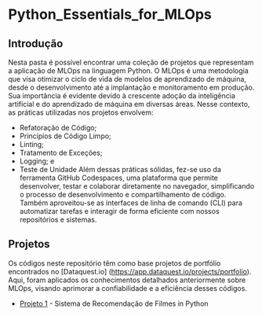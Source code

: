 # Python_Essentials_for_MLOps

## Introdução

Nesta pasta é possível encontrar uma coleção de projetos que representam a aplicação de MLOps na linguagem Python. O MLOps é uma metodologia que visa otimizar o ciclo de vida de modelos de aprendizado de máquina, desde o desenvolvimento até a implantação e monitoramento em produção. Sua importância é evidente devido à crescente adoção da inteligência artificial e do aprendizado de máquina em diversas áreas. 
Nesse contexto, as práticas utilizadas nos projetos envolvem: 
 - Refatoração de Código;
 - Princípios de Código Limpo;
 - Linting;
 - Tratamento de Exceções;
 - Logging; e
 - Teste de Unidade
Além dessas práticas sólidas, fez-se uso da ferramenta GitHub Codespaces, uma plataforma que permite desenvolver, testar e colaborar diretamente no navegador, simplificando o processo de desenvolvimento e compartilhamento de código. Também aproveitou-se as interfaces de linha de comando (CLI) para automatizar tarefas e interagir de forma eficiente com nossos repositórios e sistemas.

## Projetos

Os códigos neste repositório têm como base projetos de portfólio encontrados no  [Dataquest.io] (https://app.dataquest.io/projects/portfolio). Aqui, foram aplicados os conhecimentos detalhados anteriormente sobre MLOps, visando aprimorar a confiabilidade e a eficiência desses códigos.

- [Projeto 1](https://github.com/AdEmanuel/mlops2023/tree/main/Python_Essentials_for_MLOps/Project%2001) - Sistema de Recomendação de Filmes in Python


